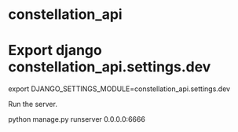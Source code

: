 # constellation_api

# Export django constellation_api.settings.dev

export DJANGO_SETTINGS_MODULE=constellation_api.settings.dev

Run the server.

python manage.py runserver 0.0.0.0:6666